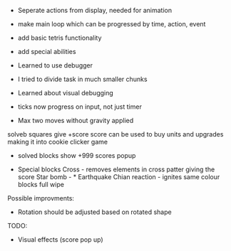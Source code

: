 * Seperate actions from display, needed for animation
* make main loop which can be progressed by time, action, event
* add basic tetris functionality
* add special abilities



* Learned to use debugger
* I tried to divide task in much smaller chunks
* Learned about visual debugging
* ticks now progress on input, not just timer
* Max two moves without gravity applied

solveb squares give +score
score can be used to buy units and upgrades
making it into cookie clicker game

* solved blocks show +999 scores popup

* Special blocks
Cross - removes elements in cross patter giving the score
Star bomb - *
Earthquake 
Chian reaction - ignites same colour blocks
full wipe

Possible improvments:
 * Rotation should be adjusted based on rotated shape


 TODO:

 * Visual effects (score pop up)

